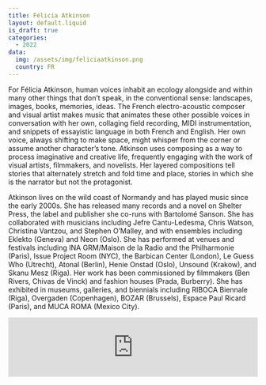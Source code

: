 ```yaml
---
title: Félicia Atkinson
layout: default.liquid
is_draft: true
categories:
  - 2022
data:
  img: /assets/img/feliciaatkinson.png
  country: FR
---
```


<p>For Félicia Atkinson, human voices inhabit an ecology alongside and within many other things that don’t speak, in the conventional sense: landscapes, images, books, memories, ideas. The French electro-acoustic composer and visual artist makes music that animates these other possible voices in conversation with her own, collaging field recording, MIDI instrumentation, and snippets of essayistic language in both French and English. Her own voice, always shifting to make space, might whisper from the corner or assume another character’s tone. Atkinson uses composing as a way to process imaginative and creative life, frequently engaging with the work of visual artists, filmmakers, and novelists. Her layered compositions tell stories that alternately stretch and fold time and place, stories in which she is the narrator but not the protagonist.</p>

Atkinson lives on the wild coast of Normandy and has played music since the early 2000s. She has released many records and a novel on Shelter Press, the label and publisher she co-runs with Bartolomé Sanson. She has collaborated with musicians including Jefre Cantu-Ledesma, Chris Watson, Christina Vantzou, and Stephen O’Malley, and with ensembles including Eklekto (Geneva) and Neon (Oslo). She has performed at venues and festivals including INA GRM/Maison de la Radio and the Philharmonie (Paris), Issue Project Room (NYC), the Barbican Center (London), Le Guess Who (Utrecht), Atonal (Berlin), Henie Onstad (Oslo), Unsound (Krakow), and Skanu Mesz (Riga). Her work has been commissioned by filmmakers (Ben Rivers, Chivas de Vinck) and fashion houses (Prada, Burberry). She has exhibited in museums, galleries, and biennials including RIBOCA Biennale (Riga), Overgaden (Copenhagen), BOZAR (Brussels), Espace Paul Ricard (Paris), and MUCA ROMA (Mexico City).</p>

</p>

<iframe style="border: 0; width: 100%; height: 120px;" src="https://bandcamp.com/EmbeddedPlayer/album=1717971465/size=large/bgcol=ffffff/linkcol=0687f5/tracklist=false/artwork=small/transparent=true/" seamless><a href="https://feliciaatkinson.bandcamp.com/album/image-langage">Image Langage by Félicia Atkinson</a></iframe>
